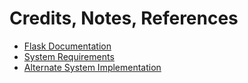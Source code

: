 # Credits, Notes, References

 + [Flask Documentation](http://flask.pocoo.org/)
 + [System Requirements](https://github.com/gwu-business/salad-system-requirements)
 + [Alternate System Implementation](https://github.com/gwu-business/salad-system-py)
